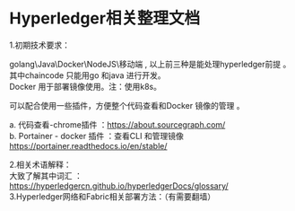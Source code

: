 # Hyperledger相关整理文档  
1.初期技术要求：  
  
  golang\Java\Docker\NodeJS\移动端 , 以上前三种是能处理hyperledger前提 。  
  其中chaincode 只能用go 和java 进行开发。  
  Docker 用于部署镜像使用。注：使用k8s。  
  
  可以配合使用一些插件，方便整个代码查看和Docker 镜像的管理 。  
  
  a. 代码查看-chrome插件 ：https://about.sourcegraph.com/  
  b. Portainer - docker 插件 ：查看CLI 和管理镜像 https://portainer.readthedocs.io/en/stable/  
  
2.相关术语解释：  
大致了解其中词汇 ： https://hyperledgercn.github.io/hyperledgerDocs/glossary/  
3.Hyperledger网络和Fabric相关部署方法：（有需要翻墙）  
